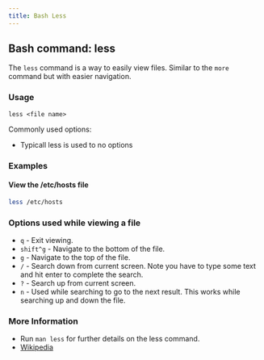 ```yaml
---
title: Bash Less
---
```

 ## Bash command: less
 The `less` command is a way to easily view files. Similar to the `more` command but with easier navigation.
 
 ### Usage
 ```
 less <file name>
 ```
 
 Commonly used options:
 * Typicall less is used to no options
 
 ### Examples
 #### View the /etc/hosts file
 ```bash
 less /etc/hosts
 ```
 
 ### Options used while viewing a file
 * `q` - Exit viewing.
 * `shift^g` - Navigate to the bottom of the file.
 * `g` - Navigate to the top of the file.
 * `/` - Search down from current screen. Note you have to type some text and hit enter to complete the search.
 * `?` - Search up from current screen.
 * `n` - Used while searching to go to the next result. This works while searching up and down the file.
 
 ### More Information
 * Run `man less` for further details on the less command.
 * [Wikipedia](https://en.wikipedia.org/wiki/Less_(Unix))
